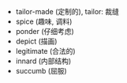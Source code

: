 - tailor-made (定制的), tailor: 裁缝
- spice (趣味, 调料)
- ponder (仔细考虑)
- depict (描画)
- legitimate (合法的)
- innard (内部结构)
- succumb (屈服)